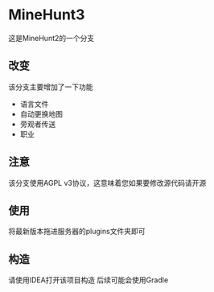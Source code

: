 # MineHunt3

这是MineHunt2的一个分支

## 改变

该分支主要增加了一下功能

* 语言文件
* 自动更换地图
* 旁观者传送
* 职业

## 注意

该分支使用AGPL v3协议，这意味着您如果要修改源代码请开源

## 使用

将最新版本拖进服务器的plugins文件夹即可

## 构造

请使用IDEA打开该项目构造
后续可能会使用Gradle

